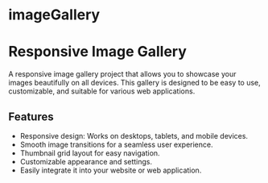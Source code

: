 # imageGallery
# Responsive Image Gallery

A responsive image gallery project that allows you to showcase your images beautifully on all devices. This gallery is designed to be easy to use, customizable, and suitable for various web applications.

## Features

- Responsive design: Works on desktops, tablets, and mobile devices.
- Smooth image transitions for a seamless user experience.
- Thumbnail grid layout for easy navigation.
- Customizable appearance and settings.
- Easily integrate it into your website or web application.
